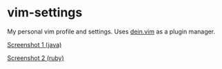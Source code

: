 # vim-settings
My personal vim profile and settings. Uses [dein.vim](https://github.com/Shougo/dein.vim) as a plugin manager.

[Screenshot 1 (java)](https://raw.githubusercontent.com/s-zeng/vim-settings/master/screenshot-java.png)

[Screenshot 2 (ruby)](https://raw.githubusercontent.com/s-zeng/vim-settings/master/screenshot-ruby.png)
